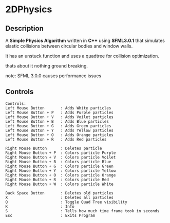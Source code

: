 # 2DPhysics
## Description
A **Simple Physics Algorithm** written in **C++** using **SFML3.0.1** that simulates elastic collisions between circular bodies and window walls.

It has an unstuck function and uses a quadtree for collision optimization.

thats about it nothing ground breaking.

note: SFML 3.0.0 causes performance issues

## Controls

    Controls:
    Left Mouse Button       : Adds White particles
    Left Mouse Button + P   : Adds Purple particles
    Left Mouse Button + V   : Adds Voilet particles
    Left Mouse Button + B   : Adds Blue particles
    Left Mouse Button + G   : Adds Green particles
    Left Mouse Button + Y   : Adds Yellow particles
    Left Mouse Button + O   : Adds Orange particles
    Left Mouse Button + R   : Adds Red particles

    Right Mouse Button      : Deletes particle
    Right Mouse Button + P  : Colors particle Purple
    Right Mouse Button + V  : Colors particle Voilet
    Right Mouse Button + B  : Colors particle Blue
    Right Mouse Button + G  : Colors particle Green
    Right Mouse Button + Y  : Colors particle Yellow
    Right Mouse Button + O  : Colors particle Orange
    Right Mouse Button + R  : Colors particle Red
    Right Mouse Button + W  : Colors particle White

    Back Space Button       : Deletes old particles
    X                       : Deletes all particles
    Q                       : Toggle Quad Tree visibility
    K                       : Info
    S                       : Tells how much time frame took in seconds
    Esc                     : Exits Program
